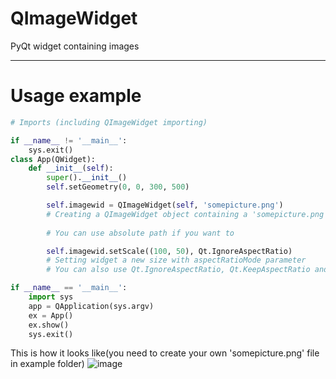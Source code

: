 # QImageWidget
 PyQt widget containing images

____

# Usage example 

```py
# Imports (including QImageWidget importing)

if __name__ != '__main__':
    sys.exit()
class App(QWidget):
    def __init__(self):
        super().__init__()
        self.setGeometry(0, 0, 300, 500)

        self.imagewid = QImageWidget(self, 'somepicture.png') 
        # Creating a QImageWidget object containing a 'somepicture.png' picture
        
        # You can use absolute path if you want to

        self.imagewid.setScale((100, 50), Qt.IgnoreAspectRatio) 
        # Setting widget a new size with aspectRatioMode parameter
        # You can also use Qt.IgnoreAspectRatio, Qt.KeepAspectRatio and Qt.KeepAspectRatioByExpanding

if __name__ == '__main__':
    import sys
    app = QApplication(sys.argv)
    ex = App()
    ex.show()
    sys.exit()
```
This is how it looks like(you need to create your own 'somepicture.png' file in example folder)
![image](https://user-images.githubusercontent.com/74973491/184006901-22b00414-9549-4ac1-83f4-5fec2d79786b.png)
